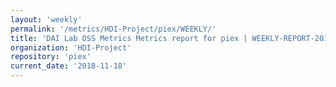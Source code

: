 ```yaml
---
layout: 'weekly'
permalink: '/metrics/HDI-Project/piex/WEEKLY/'
title: 'DAI Lab OSS Metrics Metrics report for piex | WEEKLY-REPORT-2018-11-18'
organization: 'HDI-Project'
repository: 'piex'
current_date: '2018-11-18'
---
```


